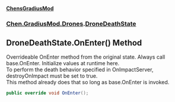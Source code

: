 #### [ChensGradiusMod](index 'index')
### [Chen.GradiusMod.Drones](Y_iPobZkdIiJ9feSuBjDaQ 'Chen.GradiusMod.Drones').[DroneDeathState](8ui+PJgGZL18czsU0lHbsw 'Chen.GradiusMod.Drones.DroneDeathState')
## DroneDeathState.OnEnter() Method
Overrideable OnEnter method from the original state. Always call base.OnEnter. Initialize values at runtime here.  
To perform the death behavior specified in OnImpactServer, destroyOnImpact must be set to true.  
This method already does that so long as base.OnEnter is invoked.  
```csharp
public override void OnEnter();
```

